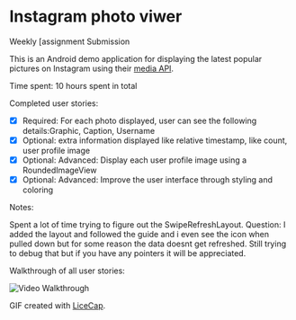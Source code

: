 # Instagram photo viwer

Weekly [assignment Submission

This is an Android demo application for displaying the latest popular pictures on Instagram using their [media API](http://instagram.com/developer/endpoints/media/). 


Time spent: 10 hours spent in total

Completed user stories:

 * [x] Required: For each photo displayed, user can see the following details:Graphic, Caption, Username
 * [x] Optional: extra information displayed like relative timestamp, like count, user profile image
 * [x] Optional: Advanced: Display each user profile image using a RoundedImageView
 * [x] Optional: Advanced: Improve the user interface through styling and coloring
 
Notes:

Spent a lot of time trying to figure out the SwipeRefreshLayout. 
Question: I added the layout and followed the guide and i even see the icon when pulled down but for some reason the data doesnt get refreshed. Still trying to debug that but if you have any pointers it will be appreciated.

Walkthrough of all user stories:

![Video Walkthrough](demo-instagram_photoviewer.gif)

GIF created with [LiceCap](http://www.cockos.com/licecap/).
